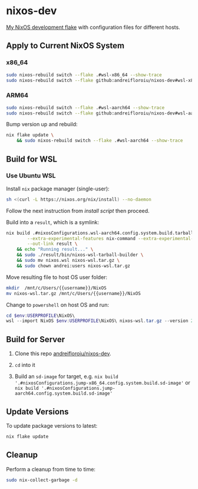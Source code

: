 # nixos-dev

[My NixOS development flake](https://nixos.wiki/wiki/flakes) with configuration files for different hosts.

## Apply to Current NixOS System

### __x86_64__

```bash
sudo nixos-rebuild switch --flake .#wsl-x86_64 --show-trace
sudo nixos-rebuild switch --flake github:andreifloroiu/nixos-dev#wsl-x86_64
```

### __ARM64__

```bash
sudo nixos-rebuild switch --flake .#wsl-aarch64 --show-trace
sudo nixos-rebuild switch --flake github:andreifloroiu/nixos-dev#wsl-aarch64
```

Bump version up and rebuild:

```bash
nix flake update \
    && sudo nixos-rebuild switch --flake .#wsl-aarch64 --show-trace
```

## Build for WSL

### Use Ubuntu WSL

Install ```nix``` package manager (single-user):

```bash
sh <(curl -L https://nixos.org/nix/install) --no-daemon
```

Follow the next instruction from _install script_ then proceed.

Build into a ```result```, which is a symlink:

```bash
nix build .#nixosConfigurations.wsl-aarch64.config.system.build.tarballBuilder \
        --extra-experimental-features nix-command --extra-experimental-features flakes \
        --out-link result \
    && echo "Running result..." \
    && sudo ./result/bin/nixos-wsl-tarball-builder \
    && sudo mv nixos.wsl nixos-wsl.tar.gz \
    && sudo chown andrei:users nixos-wsl.tar.gz
```

Move resulting file to host OS user folder:

```bash
mkdir  /mnt/c/Users/{{username}}/NixOS
mv nixos-wsl.tar.gz /mnt/c/Users/{{username}}/NixOS
```

Change to ```powershell``` on host OS and run:

```powershell
cd $env:USERPROFILE\NixOS\
wsl --import NixOS $env:USERPROFILE\NixOS\ nixos-wsl.tar.gz --version 2
```

## Build for Server

1. Clone this repo [andreifloroiu/nixos-dev](https://github.com/andreifloroiu/nixos-dev).

2. ```cd``` into it

3. Build an ```sd-image``` for target, e.g. 
    ```nix build '.#nixosConfigurations.jump-x86_64.config.system.build.sd-image'```
    or ```nix build '.#nixosConfigurations.jump-aarch64.config.system.build.sd-image'```

## Update Versions

To update package versions to latest:

```bash
nix flake update
```

## Cleanup

Perform a cleanup from time to time:

```bash
sudo nix-collect-garbage -d
```
